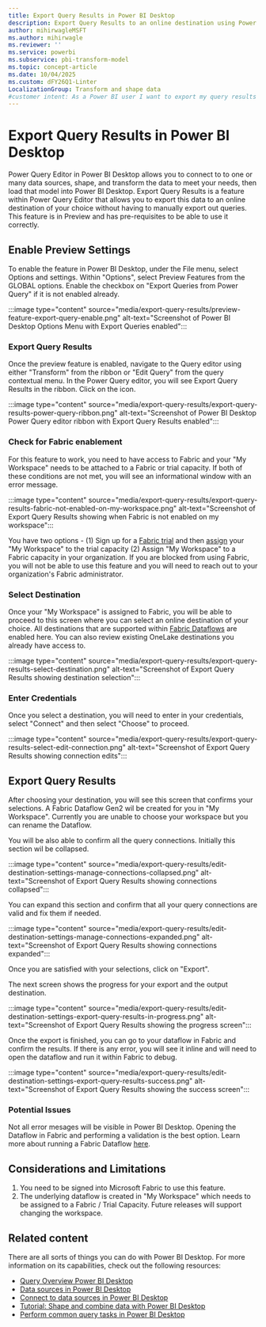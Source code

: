 ```yaml
---
title: Export Query Results in Power BI Desktop
description: Export Query Results to an online destination using Power BI Desktop
author: mihirwagleMSFT
ms.author: mihirwagle
ms.reviewer: ''
ms.service: powerbi
ms.subservice: pbi-transform-model
ms.topic: concept-article
ms.date: 10/04/2025
ms.custom: dFY26Q1-Linter
LocalizationGroup: Transform and shape data
#customer intent: As a Power BI user I want to export my query results to a destination of my choice.
---
```

# Export Query Results in Power BI Desktop

Power Query Editor in Power BI Desktop allows you to connect to to one or many data sources, shape, and transform the data to meet your needs, then load that model into Power BI Desktop. Export Query Results is a feature within Power Query Editor that allows you to export this data to an online destination of your choice without having to manually export out queries. This feature is in Preview and has pre-requisites to be able to use it correctly.



## Enable Preview Settings

To enable the feature in Power BI Desktop, under the File menu, select Options and settings. Within "Options", select Preview Features from the GLOBAL options. Enable the checkbox on "Export Queries from Power Query" if it is not enabled already.

:::image type="content" source="media/export-query-results/preview-feature-export-query-enable.png" alt-text="Screenshot of Power BI Desktop Options Menu with Export Queries enabled":::

### Export Query Results

Once the preview feature is enabled, navigate to the Query editor using either "Transform" from the ribbon or "Edit Query" from the query contextual menu. In the Power Query editor, you will see Export Query Results in the ribbon. Click on the icon.

:::image type="content" source="media/export-query-results/export-query-results-power-query-ribbon.png" alt-text="Screenshot of Power BI Desktop Power Query editor ribbon with Export Query Results enabled":::

### Check for Fabric enablement

For this feature to work, you need to have access to Fabric and your "My Workspace" needs to be attached to a Fabric or trial capacity. If both of these conditions are not met, you will see an informational window with an error message.

:::image type="content" source="media/export-query-results/export-query-results-fabric-not-enabled-on-my-workspace.png" alt-text="Screenshot of Export Query Results showing when Fabric is not enabled on my workspace":::

You have two options - (1) Sign up for a [Fabric trial](/fabric/fundamentals/fabric-trial.md) and then [assign](/fabric/fundamentals/fabric-trial#share-by-assigning-workspaces) your "My Workspace" to the trial capacity (2) Assign "My Workspace" to a Fabric capacity in your organization. If you are blocked from using Fabric, you will not be able to use this feature and you will need to reach out to your organization's Fabric administrator.

### Select Destination
Once your "My Workspace" is assigned to Fabric, you will be able to proceed to this screen where you can select an online destination of your choice. All destinations that are supported within [Fabric Dataflows](/fabric/data-factory/dataflow-gen2-data-destinations-and-managed-settings.md) are enabled here. You can also review existing OneLake destinations you already have access to.

:::image type="content" source="media/export-query-results/export-query-results-select-destination.png" alt-text="Screenshot of Export Query Results showing destination selection":::

### Enter Credentials

Once you select a destination, you will need to enter in your credentials, select "Connect" and then select "Choose" to proceed.

:::image type="content" source="media/export-query-results/export-query-results-select-edit-connection.png" alt-text="Screenshot of Export Query Results showing connection edits":::

## Export Query Results
After choosing your destination, you will see this screen that confirms your selections. A Fabric Dataflow Gen2 wil be created for you in "My Workspace". Currently you are unable to choose your workspace but you can rename the Dataflow.

You will be also able to confirm all the query connections. Initially this section wil be collapsed.

:::image type="content" source="media/export-query-results/edit-destination-settings-manage-connections-collapsed.png" alt-text="Screenshot of Export Query Results showing connections collapsed":::

You can expand this section and confirm that all your query connections are valid and fix them if needed.

:::image type="content" source="media/export-query-results/edit-destination-settings-manage-connections-expanded.png" alt-text="Screenshot of Export Query Results showing connections expanded":::

Once you are satisfied with your selections, click on "Export". 

The next screen shows the progress for your export and the output destination.

:::image type="content" source="media/export-query-results/edit-destination-settings-export-query-results-in-progress.png" alt-text="Screenshot of Export Query Results showing the progress screen":::

Once the export is finished, you can go to your dataflow in Fabric and confirm the results. If there is any error, you will see it inline and will need to open the dataflow and run it within Fabric to debug.

:::image type="content" source="media/export-query-results/edit-destination-settings-export-query-results-success.png" alt-text="Screenshot of Export Query Results showing the success screen":::

### Potential Issues
Not all error mesages will be visible in Power BI Desktop. Opening the Dataflow in Fabric and performing a validation is the best option. Learn more about running a Fabric Dataflow [here](fabric/data-factory/dataflows-gen2-overview.md).

## Considerations and Limitations

1. You need to be signed into Microsoft Fabric to use this feature.
2. The underlying dataflow is created in "My Workspace" which needs to be assigned to a Fabric / Trial Capacity. Future releases will support changing the workspace.

## Related content

There are all sorts of things you can do with Power BI Desktop. For more information on its capabilities, check out the following resources:

* [Query Overview Power BI Desktop](desktop-query-overview.md)
* [Data sources in Power BI Desktop](../connect-data/desktop-data-sources.md)
* [Connect to data sources in Power BI Desktop](../connect-data/desktop-connect-to-data.md)
* [Tutorial: Shape and combine data with Power BI Desktop](../connect-data/desktop-shape-and-combine-data.md)
* [Perform common query tasks in Power BI Desktop](desktop-common-query-tasks.md)
